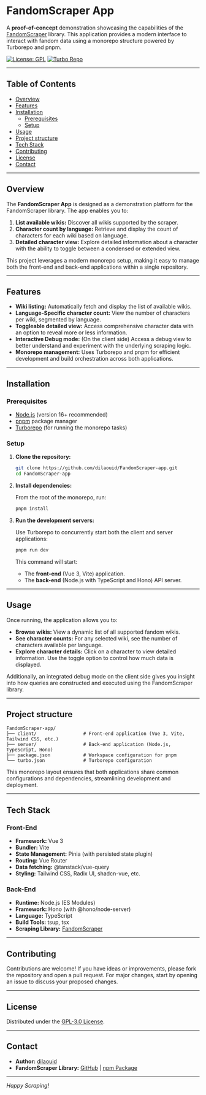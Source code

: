 # FandomScraper App

A **proof-of-concept** demonstration showcasing the capabilities of the [FandomScraper](https://github.com/dilaouid/FandomScraper) library. This application provides a modern interface to interact with fandom data using a monorepo structure powered by Turborepo and pnpm.

[![License: GPL](https://img.shields.io/github/license/dilaouid/FandomScraper-app)](LICENSE)
[![Turbo Repo](https://img.shields.io/badge/TurboRepo-powered-blue.svg)](https://turbo.build/repo)

---

## Table of Contents

- [Overview](#overview)
- [Features](#features)
- [Installation](#installation)
  - [Prerequisites](#prerequisites)
  - [Setup](#setup)
- [Usage](#usage)
- [Project structure](#project-structure)
- [Tech Stack](#tech-stack)
- [Contributing](#contributing)
- [License](#license)
- [Contact](#contact)

---

## Overview

The **FandomScraper App** is designed as a demonstration platform for the FandomScraper library. The app enables you to:

1. **List available wikis:** Discover all wikis supported by the scraper.
2. **Character count by language:** Retrieve and display the count of characters for each wiki based on language.
3. **Detailed character view:** Explore detailed information about a character with the ability to toggle between a condensed or extended view.

This project leverages a modern monorepo setup, making it easy to manage both the front-end and back-end applications within a single repository.

---

## Features

- **Wiki listing:** Automatically fetch and display the list of available wikis.
- **Language-Specific character count:** View the number of characters per wiki, segmented by language.
- **Toggleable detailed view:** Access comprehensive character data with an option to reveal more or less information.
- **Interactive Debug mode:** (On the client side) Access a debug view to better understand and experiment with the underlying scraping logic.
- **Monorepo management:** Uses Turborepo and pnpm for efficient development and build orchestration across both applications.

---

## Installation

### Prerequisites

- [Node.js](https://nodejs.org/en/) (version 16+ recommended)
- [pnpm](https://pnpm.io/) package manager
- [Turborepo](https://turbo.build/repo) (for running the monorepo tasks)

### Setup

1. **Clone the repository:**

   ```bash
   git clone https://github.com/dilaouid/FandomScraper-app.git
   cd FandomScraper-app
   ```

2. **Install dependencies:**

   From the root of the monorepo, run:

   ```bash
   pnpm install
   ```

3. **Run the development servers:**

   Use Turborepo to concurrently start both the client and server applications:

   ```bash
   pnpm run dev
   ```

   This command will start:
   - The **front-end** (Vue 3, Vite) application.
   - The **back-end** (Node.js with TypeScript and Hono) API server.

---

## Usage

Once running, the application allows you to:

- **Browse wikis:** View a dynamic list of all supported fandom wikis.
- **See character counts:** For any selected wiki, see the number of characters available per language.
- **Explore character details:** Click on a character to view detailed information. Use the toggle option to control how much data is displayed.

Additionally, an integrated debug mode on the client side gives you insight into how queries are constructed and executed using the FandomScraper library.

---

## Project structure

```
FandomScraper-app/
├── client/                 # Front-end application (Vue 3, Vite, Tailwind CSS, etc.)
├── server/                 # Back-end application (Node.js, TypeScript, Hono)
├── package.json            # Workspace configuration for pnpm
└── turbo.json              # Turborepo configuration
```

This monorepo layout ensures that both applications share common configurations and dependencies, streamlining development and deployment.

---

## Tech Stack

### Front-End

- **Framework:** Vue 3
- **Bundler:** Vite
- **State Management:** Pinia (with persisted state plugin)
- **Routing:** Vue Router
- **Data fetching:** @tanstack/vue-query
- **Styling:** Tailwind CSS, Radix UI, shadcn-vue, etc.

### Back-End

- **Runtime:** Node.js (ES Modules)
- **Framework:** Hono (with @hono/node-server)
- **Language:** TypeScript
- **Build Tools:** tsup, tsx
- **Scraping Library:** [FandomScraper](https://www.npmjs.com/package/fandomscraper)

---

## Contributing

Contributions are welcome! If you have ideas or improvements, please fork the repository and open a pull request. For major changes, start by opening an issue to discuss your proposed changes.

---

## License

Distributed under the [GPL-3.0 License](LICENSE).

---

## Contact

- **Author:** [dilaouid](https://github.com/dilaouid)
- **FandomScraper Library:** [GitHub](https://github.com/dilaouid/FandomScraper) | [npm Package](https://www.npmjs.com/package/fandomscraper)

---

*Happy Scraping!*
